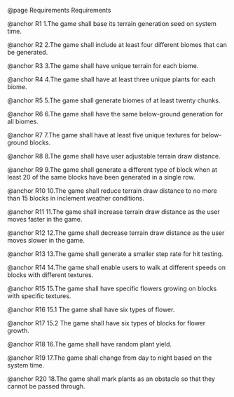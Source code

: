 @page Requirements Requirements

@anchor R1 1.The game shall base its terrain generation seed on system time.

@anchor R2 2.The game shall include at least four different biomes that can be generated.

@anchor R3 3.The game shall have unique terrain for each biome.

@anchor R4 4.The game shall have at least three unique plants for each biome.

@anchor R5 5.The game shall generate biomes of at least twenty chunks.

@anchor R6 6.The game shall have the same below-ground generation for all biomes.

@anchor R7 7.The game shall have at least five unique textures for below-ground blocks.

@anchor R8 8.The game shall have user adjustable terrain draw distance.

@anchor R9 9.The game shall generate a different type of block when at least 20 of the same blocks have been generated in a single row.

@anchor R10 10.The game shall reduce terrain draw distance to no more than 15 blocks in inclement weather conditions.

@anchor R11 11.The game shall increase terrain draw distance as the user moves faster in the game.

@anchor R12 12.The game shall decrease terrain draw distance as the user moves slower in the game.

@anchor R13 13.The game shall generate a smaller step rate for hit testing.

@anchor R14 14.The game shall enable users to walk at different speeds on blocks with different textures.

@anchor R15 15.The game shall have specific flowers growing on blocks with specific textures.

@anchor R16 15.1 The game shall have six types of flower.

@anchor R17 15.2   The game shall have six types of blocks for flower growth.

@anchor R18 16.The game shall have random plant yield.

@anchor R19 17.The game shall change from day to night based on the system time.

@anchor R20 18.The game shall mark plants as an obstacle so that they cannot be passed through. 

